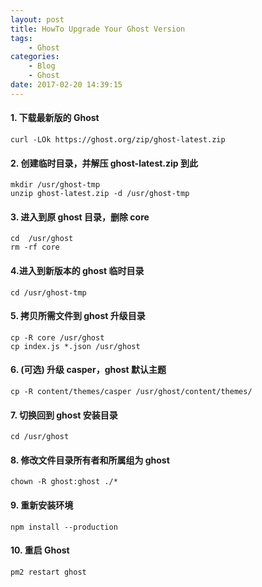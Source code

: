 ```yaml
---
layout: post
title: HowTo Upgrade Your Ghost Version
tags: 
    - Ghost
categories: 
    - Blog
    - Ghost
date: 2017-02-20 14:39:15
---
```



#### 1. 下载最新版的 Ghost

```
curl -LOk https://ghost.org/zip/ghost-latest.zip
```

#### 2. 创建临时目录，并解压 ghost-latest.zip 到此

```
mkdir /usr/ghost-tmp
unzip ghost-latest.zip -d /usr/ghost-tmp
```

#### 3. 进入到原 ghost 目录，删除 core

```
cd  /usr/ghost
rm -rf core
```

#### 4.进入到新版本的 ghost 临时目录

```
cd /usr/ghost-tmp
```

#### 5. 拷贝所需文件到 ghost 升级目录

```
cp -R core /usr/ghost
cp index.js *.json /usr/ghost
```

#### 6. (可选) 升级 casper，ghost 默认主题

```
cp -R content/themes/casper /usr/ghost/content/themes/
```

#### 7. 切换回到 ghost 安装目录

```
cd /usr/ghost
```

#### 8. 修改文件目录所有者和所属组为 ghost

```
chown -R ghost:ghost ./*
```

#### 9. 重新安装环境

```
npm install --production
```

#### 10. 重启 Ghost

```
pm2 restart ghost
```
